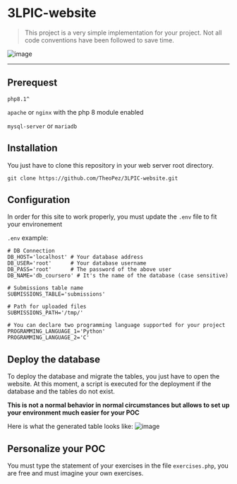 # 3LPIC-website

> This project is a very simple implementation for your project.
Not all code conventions have been followed to save time.

![image](https://user-images.githubusercontent.com/47640901/201533690-91ad9b8a-8965-44b7-b785-8d209f44f7b9.png)


---

## Prerequest

`php8.1^`

`apache` or `nginx` with the php 8 module enabled

`mysql-server` or `mariadb`

## Installation

You just have to clone this repository in your web server root directory.

`git clone https://github.com/TheoPez/3LPIC-website.git`

## Configuration
In order for this site to work properly, you must update the `.env` file to fit your environement

`.env` example:
```.env
# DB Connection
DB_HOST='localhost' # Your database address
DB_USER='root'      # Your database username
DB_PASS='root'      # The password of the above user
DB_NAME='db_coursero' # It's the name of the database (case sensitive)

# Submissions table name
SUBMISSIONS_TABLE='submissions'

# Path for uploaded files
SUBMISSIONS_PATH='/tmp/'

# You can declare two programming language supported for your project
PROGRAMMING_LANGUAGE_1='Python'
PROGRAMMING_LANGUAGE_2='C'
```

## Deploy the database
To deploy the database and migrate the tables, you just have to open the website. At this moment, a script is executed for the deployment if the database and the tables do not exist.

**This is not a normal behavior in normal circumstances but allows to set up your environment much easier for your POC**

Here is what the generated table looks like:
![image](https://user-images.githubusercontent.com/47640901/201532973-9f3b18ad-cfc3-4460-8ae0-c15dcaa6e3b7.png)


## Personalize your POC

You must type the statement of your exercises in the file `exercises.php`, you are free and must imagine your own exercises.
